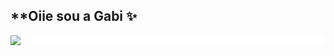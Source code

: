 ## **Oiie sou a Gabi ✨

<img style="display: block;-webkit-user-select: none;margin: auto;background-color: hsl(0, 0%, 100%);transition: background-color 300ms; border: none;" 
  src="https://user-images.githubusercontent.com/20955511/183303777-5f424f42-3c71-4802-946d-148dd4a0805f.png">
